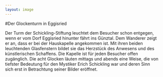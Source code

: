 ```yaml
---
layout: image
---
```


\#Der Glockenturm in Eggisried 

Der Turm der Schickling-Stiftung leuchtet dem Besucher schon entgegen, wenn er vom Dorf Eggisried hinunter fährt ins Günztal. Dem Wanderer zeigt er an, dass er bei der Hauskapelle angekommen ist. Mit ihren beiden leuchtenden Glasfenstern bildet sie das Herzstück des Anwesens und des künstlerischen Schaffens. Die Kapelle ist für jeden Besucher offen zugänglich. Die acht Glocken läuten mittags und abends eine Weise, die von tiefster Bedeutung für den Mystiker Erich Schickling war und deren Sinn sich erst in Betrachtung seiner Bilder eröffnet. 
